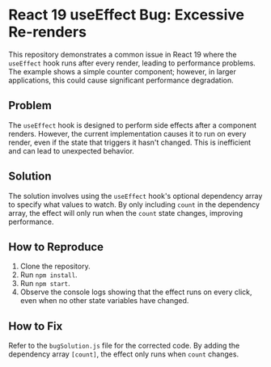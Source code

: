 # React 19 useEffect Bug: Excessive Re-renders

This repository demonstrates a common issue in React 19 where the `useEffect` hook runs after every render, leading to performance problems. The example shows a simple counter component; however, in larger applications, this could cause significant performance degradation.

## Problem

The `useEffect` hook is designed to perform side effects after a component renders.  However, the current implementation causes it to run on every render, even if the state that triggers it hasn't changed. This is inefficient and can lead to unexpected behavior.

## Solution

The solution involves using the `useEffect` hook's optional dependency array to specify what values to watch. By only including `count` in the dependency array, the effect will only run when the `count` state changes, improving performance.

## How to Reproduce

1. Clone the repository.
2. Run `npm install`.
3. Run `npm start`.
4. Observe the console logs showing that the effect runs on every click, even when no other state variables have changed.

## How to Fix

Refer to the `bugSolution.js` file for the corrected code. By adding the dependency array `[count]`, the effect only runs when `count` changes.